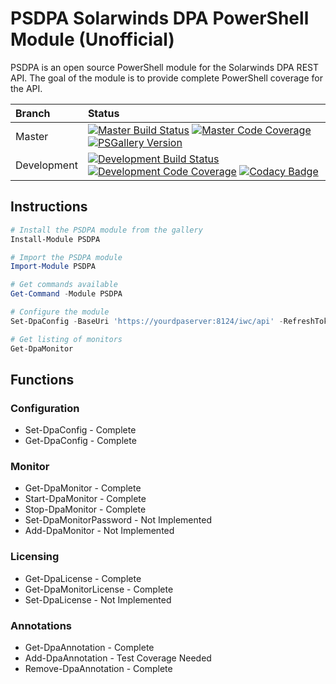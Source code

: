 # PSDPA Solarwinds DPA PowerShell Module (Unofficial)
PSDPA is an open source PowerShell module for the Solarwinds DPA REST API. The
goal of the module is to provide complete PowerShell coverage for the API.

| Branch | Status |
|:--- |:--- |
| Master | [![Master Build Status](https://ci.appveyor.com/api/projects/status/i165eqibj5cvger3/branch/master?svg=true)](https://ci.appveyor.com/project/awickham10/psdpa/branch/master) [![Master Code Coverage](https://codecov.io/gh/awickham10/psdpa/branch/master/graph/badge.svg)](https://codecov.io/gh/awickham10/psdpa) [![PSGallery Version](https://img.shields.io/powershellgallery/v/PSDPA.svg?style=flat&label=PSGallery)](https://www.powershellgallery.com/packages/PSDPA)
| Development |[![Development Build Status](https://ci.appveyor.com/api/projects/status/i165eqibj5cvger3/branch/development?svg=true)](https://ci.appveyor.com/project/awickham10/psdpa/branch/development) [![Development Code Coverage](https://codecov.io/gh/awickham10/psdpa/branch/development/graph/badge.svg)](https://codecov.io/gh/awickham10/psdpa) [![Codacy Badge](https://api.codacy.com/project/badge/Grade/c303d5eae85a4840908206a4a1bcf92d)](https://www.codacy.com/app/awickham10/psdpa?utm_source=github.com&amp;utm_medium=referral&amp;utm_content=awickham10/psdpa&amp;utm_campaign=Badge_Grade) |

## Instructions
``` powershell
# Install the PSDPA module from the gallery
Install-Module PSDPA

# Import the PSDPA module
Import-Module PSDPA

# Get commands available
Get-Command -Module PSDPA

# Configure the module
Set-DpaConfig -BaseUri 'https://yourdpaserver:8124/iwc/api' -RefreshToken 'yourprivatestring'

# Get listing of monitors
Get-DpaMonitor
```

## Functions
### Configuration
* Set-DpaConfig - Complete
* Get-DpaConfig - Complete

### Monitor
* Get-DpaMonitor - Complete
* Start-DpaMonitor - Complete
* Stop-DpaMonitor - Complete
* Set-DpaMonitorPassword - Not Implemented
* Add-DpaMonitor - Not Implemented

### Licensing
* Get-DpaLicense - Complete
* Get-DpaMonitorLicense - Complete
* Set-DpaLicense - Not Implemented

### Annotations
* Get-DpaAnnotation - Complete
* Add-DpaAnnotation - Test Coverage Needed
* Remove-DpaAnnotation - Complete

